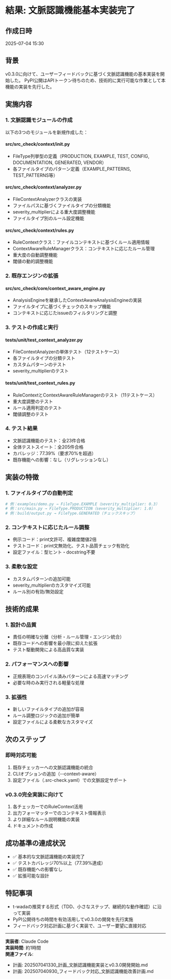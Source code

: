 # 結果: 文脈認識機能基本実装完了

## 作成日時
2025-07-04 15:30

## 背景
v0.3.0に向けて、ユーザーフィードバックに基づく文脈認識機能の基本実装を開始した。
PyPI公開はAPIトークン待ちのため、技術的に実行可能な作業として本機能の実装を先行した。

## 実施内容

### 1. 文脈認識モジュールの作成
以下の3つのモジュールを新規作成した：

#### src/src_check/context/__init__.py
- FileType列挙型の定義（PRODUCTION, EXAMPLE, TEST, CONFIG, DOCUMENTATION, GENERATED, VENDOR）
- 各ファイルタイプのパターン定義（EXAMPLE_PATTERNS, TEST_PATTERNS等）

#### src/src_check/context/analyzer.py
- FileContextAnalyzerクラスの実装
- ファイルパスに基づくファイルタイプの分類機能
- severity_multiplierによる重大度調整機能
- ファイルタイプ別のルール設定機能

#### src/src_check/context/rules.py
- RuleContextクラス：ファイルコンテキストに基づくルール適用情報
- ContextAwareRuleManagerクラス：コンテキストに応じたルール管理
- 重大度の自動調整機能
- 閾値の動的調整機能

### 2. 既存エンジンの拡張
#### src/src_check/core/context_aware_engine.py
- AnalysisEngineを継承したContextAwareAnalysisEngineの実装
- ファイルタイプに基づくチェックのスキップ機能
- コンテキストに応じたissueのフィルタリングと調整

### 3. テストの作成と実行
#### tests/unit/test_context_analyzer.py
- FileContextAnalyzerの単体テスト（12テストケース）
- 各ファイルタイプの分類テスト
- カスタムパターンのテスト
- severity_multiplierのテスト

#### tests/unit/test_context_rules.py
- RuleContextとContextAwareRuleManagerのテスト（11テストケース）
- 重大度調整のテスト
- ルール適用判定のテスト
- 閾値調整のテスト

### 4. テスト結果
- 文脈認識機能のテスト：全23件合格
- 全体テストスイート：全205件合格
- カバレッジ：77.39%（要求70%を超過）
- 既存機能への影響：なし（リグレッションなし）

## 実装の特徴

### 1. ファイルタイプの自動判定
```python
# 例：examples/demo.py → FileType.EXAMPLE（severity_multiplier: 0.3）
# 例：src/main.py → FileType.PRODUCTION（severity_multiplier: 1.0）
# 例：build/output.py → FileType.GENERATED（チェックスキップ）
```

### 2. コンテキストに応じたルール調整
- 例示コード：print文許可、複雑度閾値2倍
- テストコード：print文無効化、テスト品質チェック有効化
- 設定ファイル：型ヒント・docstring不要

### 3. 柔軟な設定
- カスタムパターンの追加可能
- severity_multiplierのカスタマイズ可能
- ルール別の有効/無効設定

## 技術的成果

### 1. 設計の品質
- 責任の明確な分離（分析・ルール管理・エンジン統合）
- 既存コードへの影響を最小限に抑えた拡張
- テスト駆動開発による高品質な実装

### 2. パフォーマンスへの影響
- 正規表現のコンパイル済みパターンによる高速マッチング
- 必要な時のみ実行される軽量な処理

### 3. 拡張性
- 新しいファイルタイプの追加が容易
- ルール調整ロジックの追加が簡単
- 設定ファイルによる柔軟なカスタマイズ

## 次のステップ

### 即時対応可能
1. 既存チェッカーへの文脈認識機能の統合
2. CLIオプションの追加（--context-aware）
3. 設定ファイル（.src-check.yaml）での文脈設定サポート

### v0.3.0完全実装に向けて
1. 各チェッカーでのRuleContext活用
2. 出力フォーマッターでのコンテキスト情報表示
3. より詳細なルール説明機能の実装
4. ドキュメントの作成

## 成功基準の達成状況
- ✅ 基本的な文脈認識機能の実装完了
- ✅ テストカバレッジ70%以上（77.39%達成）
- ✅ 既存機能への影響なし
- ✅ 拡張可能な設計

## 特記事項
- t-wadaの推奨する形式（TDD、小さなステップ、継続的な動作確認）に沿って実装
- PyPI公開待ちの時間を有効活用してv0.3.0の開発を先行実施
- フィードバック対応計画に基づく実装で、ユーザー要望に直接対応

---

**実装者**: Claude Code  
**実装時間**: 約1時間  
**関連ファイル**: 
- 計画: 202507041330_計画_文脈認識機能実装とv0.3.0開発開始.md
- 計画: 202507040930_フィードバック対応_文脈認識機能改善計画.md